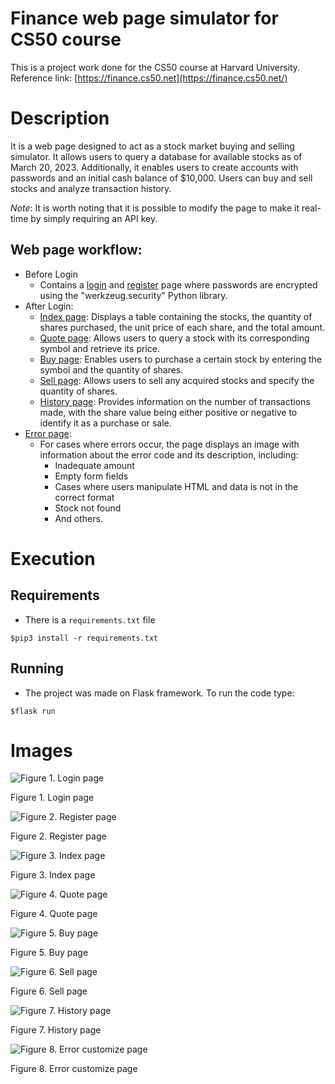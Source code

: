 # Finance web page simulator for CS50 course

This is a project work done for the CS50 course at Harvard University. Reference link: [https://finance.cs50.net](https://finance.cs50.net/)

# **Description**

It is a web page designed to act as a stock market buying and selling simulator. It allows users to query a database for available stocks as of March 20, 2023. Additionally, it enables users to create accounts with passwords and an initial cash balance of $10,000. Users can buy and sell stocks and analyze transaction history.

*Note*: It is worth noting that it is possible to modify the page to make it real-time by simply requiring an API key.

## **Web page workflow:**

- Before Login
    - Contains a [login](images/fig1.png) and [register](images/fig2.png) page where passwords are encrypted using the "werkzeug.security" Python library.
- After Login:
    - [Index page](images/fig3.png): Displays a table containing the stocks, the quantity of shares purchased, the unit price of each share, and the total amount.
    - [Quote page](images/fig4.png): Allows users to query a stock with its corresponding symbol and retrieve its price.
    - [Buy page](images/fig5.png): Enables users to purchase a certain stock by entering the symbol and the quantity of shares.
    - [Sell page](images/fig6.png): Allows users to sell any acquired stocks and specify the quantity of shares.
    - [History page](images/fig7.png): Provides information on the number of transactions made, with the share value being either positive or negative to identify it as a purchase or sale.
- [Error page](images/fig8.png):
    - For cases where errors occur, the page displays an image with information about the error code and its description, including:
        - Inadequate amount
        - Empty form fields
        - Cases where users manipulate HTML and data is not in the correct format
        - Stock not found
        - And others.
# Execution
## Requirements
- There is a `requirements.txt` file

`$pip3 install -r requirements.txt` 

## Running
- The project was made on Flask framework. To run the code type:

`$flask run`

# **Images**
![Figure 1. Login page](images/fig1.png)

Figure 1. Login page

![Figure 2. Register page](images/fig2.png)

Figure 2. Register page

![Figure 3. Index page](images/fig3.png)

Figure 3. Index page

![Figure 4. Quote page](images/fig4.png)

Figure 4. Quote page

![Figure 5. Buy page](images/fig5.png)

Figure 5. Buy page

![Figure 6. Sell page](images/fig6.png)

Figure 6. Sell page

![Figure 7. History page](images/fig7.png)

Figure 7. History page

![Figure 8. Error customize page](images/fig8.png)

Figure 8. Error customize page

